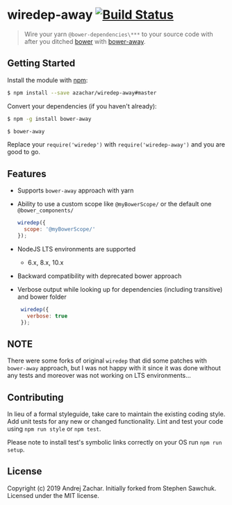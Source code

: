 # wiredep-away [![Build Status](https://travis-ci.org/azachar/wiredep-away.svg?branch=master)](https://travis-ci.org/azachar/wiredep-away)

> Wire your yarn `@bower-dependencies\***` to your source code with after you ditched [bower](http://bower.io) with [bower-away](https://github.com/sheerun/bower-away).

## Getting Started

Install the module with [npm](https://npmjs.org):

```bash
$ npm install --save azachar/wiredep-away#master
```

Convert your dependencies (if you haven't already):

```bash
$ npm -g install bower-away
```

```bash
$ bower-away
```

Replace your `require('wiredep')` with `require('wiredep-away')` and you are good to go.

## Features

-   Supports `bower-away` approach with yarn
-   Ability to use a custom scope like `@myBowerScope/` or the default one `@bower_components/`

    ```js
    wiredep({
      scope: '@myBowerScope/'
    });
    ```

-   NodeJS LTS environments are supported
    -   6.x, 8.x, 10.x
-   Backward compatibility with deprecated bower approach
-   Verbose output while looking up for dependencies (including transitive) and bower folder
    ```js
     wiredep({
       verbose: true
     });
    ```

## NOTE

There were some forks of original `wiredep` that did some patches with `bower-away` approach, but I was not happy with it since it was done without any tests and moreover was not working on LTS environments...

## Contributing

In lieu of a formal styleguide, take care to maintain the existing coding style. Add unit tests for any new or changed functionality. Lint and test your code using `npm run style` or `npm test`.

Please note to install test's symbolic links correctly on your OS run `npm run setup`.

## License

Copyright (c) 2019 Andrej Zachar. Initially forked from Stephen Sawchuk. Licensed under the MIT license.
